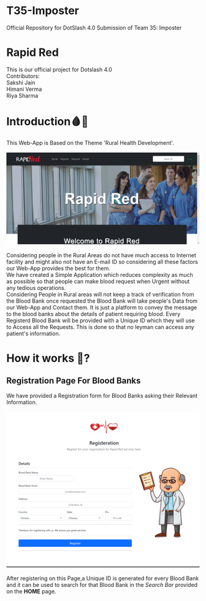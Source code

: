 # T35-Imposter
Official Repository for DotSlash 4.0 Submission of Team 35: Imposter

# Rapid Red 
This is our official project for Dotslash 4.0<br>
Contributors:<br>
Sakshi Jain<br>Himani Verma<br>Riya Sharma
# Introduction:drop_of_blood::hospital:
This Web-App is Based on the Theme 'Rural Health Development'.<br><br>
<img src="refer/home.png">
<br><br>Considering people in the Rural Areas do not have much access to Internet facility and might also not have an E-mail ID so considering all these factors our Web-App provides the best for them.<br>
We have created a Simple Application which reduces complexity as much as possible so that people can make blood request when Urgent without any tedious operations.<br>
Considering People in Rural areas will not keep a track of verification from the Blood Bank once requested the Blood Bank will take people's Data from our Web-App and Contact them. It is just a platform to convey the message to the blood banks about the details of patient requiring blood.
Every Registerd Blood Bank will be provided with a Unique ID which they will use to Access all the Requests. This is done so that no leyman can access any patient's information. <br>

# How it works :thinking:?
## Registration Page For Blood Banks 
We have provided a Registration form for Blood Banks asking their Relevant Information.<br><br>
<img src="refer/register.png">
<br><br>After registering on this Page,a Unique ID is generated for every Blood Bank and it can be used to search for that Blood Bank in the _Search Bar_ provided on the __HOME__ page.

